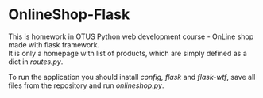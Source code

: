 # OnlineShop-Flask

This is homework in OTUS Python web development course - OnLine shop made with flask framework.<br>
It is only a homepage with list of products, which are simply defined as a dict in <i>routes.py</i>.

To run the application you should install <i>config, flask</i> and <i>flask-wtf</i>, save all files from the
repository and run <i>onlineshop.py</i>.
